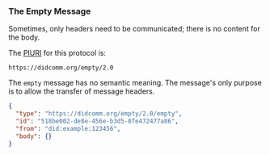 ### The Empty Message

Sometimes, only headers need to be communicated; there is no content for the body.

The [PIURI](#protocol-identifier-uri) for this protocol is:

    https://didcomm.org/empty/2.0

The `empty` message has no semantic meaning. The message's only purpose is to allow the transfer of message headers. 

```JSON
{
  "type": "https://didcomm.org/empty/2.0/empty",
  "id": "518be002-de8e-456e-b3d5-8fe472477a86",
  "from": "did:example:123456",
  "body": {}
}
```